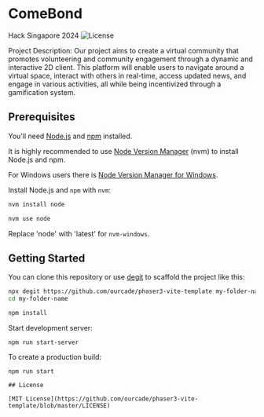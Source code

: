 # ComeBond
 Hack Singapore 2024 
![License](https://img.shields.io/badge/license-MIT-green)

Project Description:
Our project aims to create a virtual community that promotes volunteering and community engagement through a dynamic and interactive 2D client. This platform will enable users to navigate around a virtual space, interact with others in real-time, access updated news, and engage in various activities, all while being incentivized through a gamification system.

## Prerequisites

You'll need [Node.js](https://nodejs.org/en/) and [npm](https://www.npmjs.com/) installed.

It is highly recommended to use [Node Version Manager](https://github.com/nvm-sh/nvm) (nvm) to install Node.js and npm.

For Windows users there is [Node Version Manager for Windows](https://github.com/coreybutler/nvm-windows).

Install Node.js and `npm` with `nvm`:

```bash
nvm install node

nvm use node
```

Replace 'node' with 'latest' for `nvm-windows`.

## Getting Started

You can clone this repository or use [degit](https://github.com/Rich-Harris/degit) to scaffold the project like this:

```bash
npx degit https://github.com/ourcade/phaser3-vite-template my-folder-name
cd my-folder-name

npm install
```

Start development server:

```
npm run start-server
```

To create a production build:

```
npm run start

## License

[MIT License](https://github.com/ourcade/phaser3-vite-template/blob/master/LICENSE)
